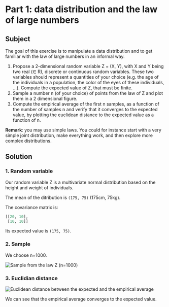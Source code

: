 # Part 1: data distribution and the law of large numbers

## Subject

The goal of this exercise is to manipulate a data distribution and to get familiar with the law of large numbers in an informal way.

1. Propose a 2-dimensional random variable Z = (X, Y), with X and Y being two real (∈ R), discrete or continuous random variables. These two variables should represent a quantities of your choice (e.g. the age of the individuals in a population, the color of the eyes of these individuals, ...). Compute the expected value of Z, that must be finite.
2. Sample a number n (of your choice) of points from the law of Z and plot them in a 2 dimensional figure.
3. Compute the empirical average of the first n samples, as a function of the number of samples n and verify that it converges to the expected value, by plotting the euclidean distance to the expected value as a function of n.

**Remark**: you may use simple laws. You could for instance start with a very simple joint distribution, make everything work, and then explore more complex distributions.

## Solution

### 1. Random variable

Our random variable Z is a multivariate normal distribution based on the height and weight of individuals.

The mean of the ditribution is ```(175, 75)``` (175cm, 75kg).

The covariance matrix is:
```python
[[20, 10],
 [10, 10]]
```

Its expected value is ```(175, 75)```.

### 2. Sample

We choose n=1000.

![Sample from the law Z (n=1000)](/images/sample.jpg?raw=true)

### 3. Euclidian distance

![Euclidean distance between the expected and the empirical average](/images/euclidian_distance.jpg?raw=true)

We can see that the empirical average converges to the expected value.
